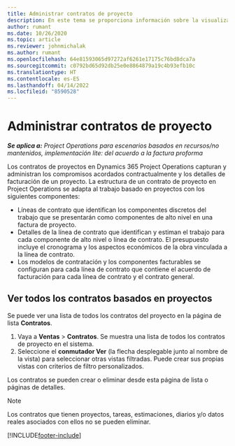 ```yaml
---
title: Administrar contratos de proyecto
description: En este tema se proporciona información sobre la visualización de contratos basados en proyecto.
author: rumant
ms.date: 10/26/2020
ms.topic: article
ms.reviewer: johnmichalak
ms.author: rumant
ms.openlocfilehash: 64e81593065d97272af6261e17175c76bd8dca7a
ms.sourcegitcommit: c0792bd65d92db25e0e8864879a19c4b93efb10c
ms.translationtype: HT
ms.contentlocale: es-ES
ms.lasthandoff: 04/14/2022
ms.locfileid: "8590528"
---
```

# <a name="manage-project-contracts"></a>Administrar contratos de proyecto

_**Se aplica a:** Project Operations para escenarios basados en recursos/no mantenidos, implementación lite: del acuerdo a la factura proforma_

Los contratos de proyectos en Dynamics 365 Project Operations capturan y administran los compromisos acordados contractualmente y los detalles de facturación de un proyecto. La estructura de un contrato de proyecto en Project Operations se adapta al trabajo basado en proyectos con los siguientes componentes:

- Líneas de contrato que identifican los componentes discretos del trabajo que se presentarán como componentes de alto nivel en una factura de proyecto.
- Detalles de la línea de contrato que identifican y estiman el trabajo para cada componente de alto nivel o línea de contrato. El presupuesto incluye el cronograma y los aspectos económicos de la obra vinculada a la línea de contrato.
- Los modelos de contratación y los componentes facturables se configuran para cada línea de contrato que contiene el acuerdo de facturación para cada línea de contrato y el contrato general.

## <a name="view-all-project-based-contracts"></a>Ver todos los contratos basados en proyectos

Se puede ver una lista de todos los contratos del proyecto en la página de lista **Contratos**. 

1. Vaya a **Ventas** > **Contratos**. Se muestra una lista de todos los contratos de proyecto en el sistema. 
2. Seleccione el **conmutador Ver** (la flecha desplegable junto al nombre de la vista) para seleccionar otras vistas filtradas. Puede crear sus propias vistas con criterios de filtro personalizados.

Los contratos se pueden crear o eliminar desde esta página de lista o páginas de detalles.

> [!NOTE]
> Los contratos que tienen proyectos, tareas, estimaciones, diarios y/o datos reales asociados con ellos no se pueden eliminar. 


[!INCLUDE[footer-include](../../includes/footer-banner.md)]
